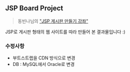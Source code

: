 ## JSP Board Project
> 동빈나님의 ["JSP 게시판 만들기 강좌"](https://www.youtube.com/watch?v=wEIBDHfoMBg) 

JSP로 게시판 형태의 웹 사이트를 따라 만들어 본 결과물입니다 :)

### 수정사항
- 부트스트랩을 CDN 방식으로 변경  
- DB : MySQL에서 Oracle로 변경 
